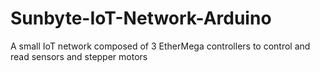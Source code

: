 # Sunbyte-IoT-Network-Arduino
A small IoT network composed of 3 EtherMega controllers to control and read sensors and stepper motors

